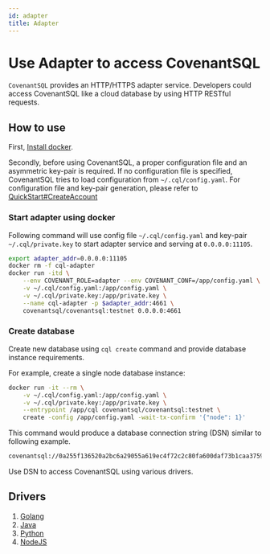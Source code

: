 ```yaml
---
id: adapter
title: Adapter
---
```


# Use Adapter to access CovenantSQL

`CovenantSQL` provides an HTTP/HTTPS adapter service. Developers could access CovenantSQL like a cloud database by using HTTP RESTful requests.

## How to use

First, [Install docker](https://docs.docker.com/install/).

Secondly, before using CovenantSQL, a proper configuration file and an asymmetric key-pair is required. If no configuration file is specified, CovenantSQL tries to load configuration from `~/.cql/config.yaml`. For configuration file and key-pair generation, please refer to [QuickStart#CreateAccount](./quickstart#CreateAccount)

### Start adapter using docker

Following command will use config file `~/.cql/config.yaml` and key-pair `~/.cql/private.key` to start adapter service and serving at `0.0.0.0:11105`.

```bash
export adapter_addr=0.0.0.0:11105
docker rm -f cql-adapter
docker run -itd \
    --env COVENANT_ROLE=adapter --env COVENANT_CONF=/app/config.yaml \
    -v ~/.cql/config.yaml:/app/config.yaml \
    -v ~/.cql/private.key:/app/private.key \
    --name cql-adapter -p $adapter_addr:4661 \ 
    covenantsql/covenantsql:testnet 0.0.0.0:4661
```

### Create database

Create new database using `cql create` command and provide database instance requirements.

For example, create a single node database instance:

```bash
docker run -it --rm \
    -v ~/.cql/config.yaml:/app/config.yaml \
    -v ~/.cql/private.key:/app/private.key \
    --entrypoint /app/cql covenantsql/covenantsql:testnet \
    create -config /app/config.yaml -wait-tx-confirm '{"node": 1}'
```

This command would produce a database connection string (DSN) similar to following example.

```bash
covenantsql://0a255f136520a2bc6a29055a619ec4f72c2c80fa600daf73b1caa375946ea0e4
```

Use DSN to access CovenantSQL using various drivers.

## Drivers

1. [Golang](./driver_golang)
2. [Java](./driver_java)
3. [Python](./driver_python)
4. [NodeJS](./driver_js)